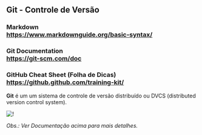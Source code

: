 ## Git - Controle de Versão

### Markdown <br >https://www.markdownguide.org/basic-syntax/

### Git Documentation <br> https://git-scm.com/doc

 ### GitHub Cheat Sheet (Folha de Dicas) <br> https://github.github.com/training-kit/

**Git** é um um sistema de controle de versão distribuído ou DVCS (distributed version control system).

![!](https://web.archive.org/web/20141231154233im_/http://hoth.entp.com/output/scm.png "Controle de Versão")

 *Obs.: Ver Documentação acima para mais detalhes.*